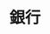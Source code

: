 ---
title: 銀行
description: 银行
kana: ぎんこう
pronunciation: ginnkou
tone: ②
type: 名词
pubDate: 2024-07-01 00:00:07
---